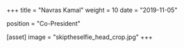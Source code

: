 +++
title = "Navras Kamal"
weight = 10
date = "2019-11-05"

position = "Co-President"

[asset]
    image = "skiptheselfie_head_crop.jpg"
+++
